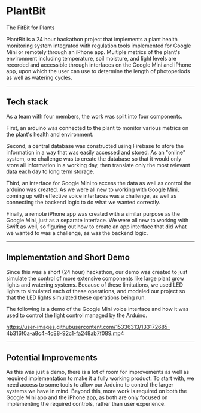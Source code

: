 # PlantBit
The FitBit for Plants

PlantBit is a 24 hour hackathon project that implements a plant health monitoring system integrated with regulation tools implemented for Google Mini or remotely through an iPhone app. Multiple metrics of the plant's environment including temperature, soil moisture, and light levels are recorded and accessible through interfaces on the Google Mini and iPhone app, upon which the user can use to determine the length of photoperiods as well as watering cycles. 

--- 

## Tech stack 
As a team with four members, the work was split into four components. 

First, an arduino was connected to the plant to monitor various metrics on the plant's health and environment. 

Second, a central database was constructed using Firebase to store the information in a way that was easily accessed and stored. As an "online" system, one challenge was to create the database so that it would only store all information in a working day, then translate only the most relevant data each day to long term storage.

Third, an interface for Google Mini to access the data as well as control the arduino was created. As we were all new to working with Google Mini, coming up with effective voice interfaces was a challenge, as well as connecting the backend logic to do what we wanted correctly. 

Finally, a remote iPhone app was created with a similar purpose as the Google Mini, just as a separate interface. We were all new to working with Swift as well, so figuring out how to create an app interface that did what we wanted to was a challenge, as was the backend logic. 

--- 

## Implementation and Short Demo 
Since this was a short (24 hour) hackathon, our demo was created to just simulate the control of more extensive components like large plant grow lights and watering systems. Because of these limitations, we used LED lights to simulated each of these operations, and modeled our project so that the LED lights simulated these operations being run. 

The following is a demo of the Google Mini voice interface and how it was used to control the light control managed by the Arduino. 

https://user-images.githubusercontent.com/15336313/133172685-4b316f0a-a8c4-4c88-92c1-fa248ab7f089.mp4

--- 

## Potential Improvements 
As this was just a demo, there is a lot of room for improvements as well as required implementation to make it a fully working product. To start with, we need access to some tools to allow our Arduino to control the larger systems we have in mind. Beyond this, more work is required on both the Google Mini app and the iPhone app, as both are only focused on implementing the required controls, rather than user experience. 

